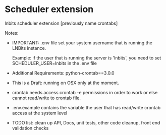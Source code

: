 # Scheduler extension

lnbits scheduler extension [previously name crontabs]

Notes: 

- IMPORTANT: .env file set your system username that is running the LNBits instance.

  Example: if the user that is running the server is 'lnbits', you need to set SCHEDULER_USER=lnbits in the .env file

- Additional Requirements: python-crontab==3.0.0
- This is a Draft: running on OSX only at the moment. 
- crontab needs access crontab -e permissions in order to work or else cannot read/write to crontab file. 
- .env.example contains the variable the user that has read/write crontab access at the system level 

- TODO list: clean up API, Docs, unit tests, other code cleanup, front end validation checks
